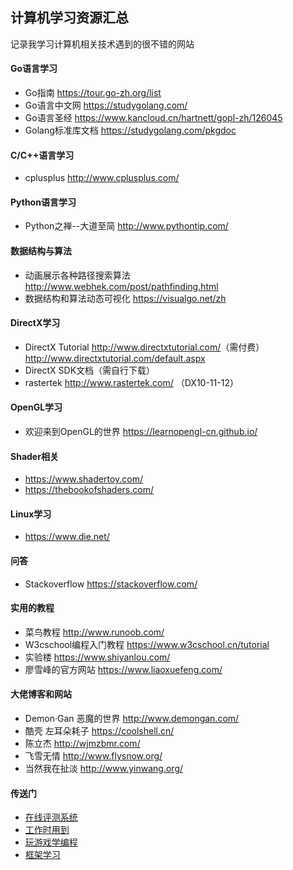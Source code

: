 ## 计算机学习资源汇总  
记录我学习计算机相关技术遇到的很不错的网站  
#### Go语言学习  
- Go指南 <https://tour.go-zh.org/list>  
- Go语言中文网 <https://studygolang.com/>  
- Go语言圣经 <https://www.kancloud.cn/hartnett/gopl-zh/126045>  
- Golang标准库文档 <https://studygolang.com/pkgdoc>  

#### C/C++语言学习  
- cplusplus <http://www.cplusplus.com/>  

#### Python语言学习  
- Python之禅--大道至简 <http://www.pythontip.com/>  

#### 数据结构与算法  
- 动画展示各种路径搜索算法 <http://www.webhek.com/post/pathfinding.html>  
- 数据结构和算法动态可视化 <https://visualgo.net/zh>  

#### DirectX学习  
- DirectX Tutorial <http://www.directxtutorial.com/>（需付费）   <http://www.directxtutorial.com/default.aspx>  
- DirectX SDK文档（需自行下载）  
- rastertek <http://www.rastertek.com/>  （DX10-11-12）  

#### OpenGL学习  
- 欢迎来到OpenGL的世界 <https://learnopengl-cn.github.io/>  

#### Shader相关  
- <https://www.shadertoy.com/>  
- <https://thebookofshaders.com/>  

#### Linux学习  
- <https://www.die.net/>  

#### 问答  
- Stackoverflow <https://stackoverflow.com/>  

#### 实用的教程  
- 菜鸟教程 <http://www.runoob.com/>  
- W3cschool编程入门教程 <https://www.w3cschool.cn/tutorial>  
- 实验楼 <https://www.shiyanlou.com/>  
- 廖雪峰的官方网站 <https://www.liaoxuefeng.com/>  

#### 大佬博客和网站  
- Demon·Gan 恶魔的世界 <http://www.demongan.com/>  
- 酷壳 左耳朵耗子 <https://coolshell.cn/>  
- 陈立杰 <http://wjmzbmr.com/>  
- 飞雪无情 <http://www.flysnow.org/>  
- 当然我在扯淡 <http://www.yinwang.org/>  

#### 传送门  
- [在线评测系统](https://github.com/OctopusLian/CS-Resources/tree/master/OnlineJudge)  
- [工作时用到](https://github.com/OctopusLian/CS-Resources/tree/master/Work)  
- [玩游戏学编程](https://github.com/OctopusLian/CS-Resources/tree/master/Game)  
- [框架学习](https://github.com/OctopusLian/CS-Resources/tree/master/Framework)  
